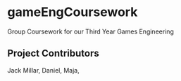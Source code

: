 # gameEngCoursework
Group Coursework for our Third Year Games Engineering

## Project Contributors
Jack Millar, 
Daniel, 
Maja, 
